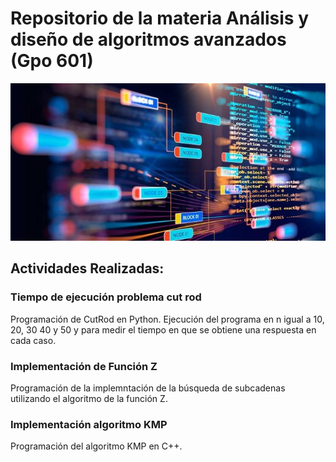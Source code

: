 # Repositorio de la materia Análisis y diseño de algoritmos avanzados (Gpo 601)

![portada](/assets/image.png)

## Actividades Realizadas:
### Tiempo de ejecución problema cut rod
Programación de CutRod en Python.
Ejecución del programa en n igual a 10, 20, 30 40 y 50 y para medir el tiempo en que se obtiene una respuesta en cada caso.
### Implementación de Función Z
Programación de la implemntación de la búsqueda de subcadenas utilizando el algoritmo de la función Z.
### Implementación algoritmo KMP
Programación del algoritmo KMP en C++.
